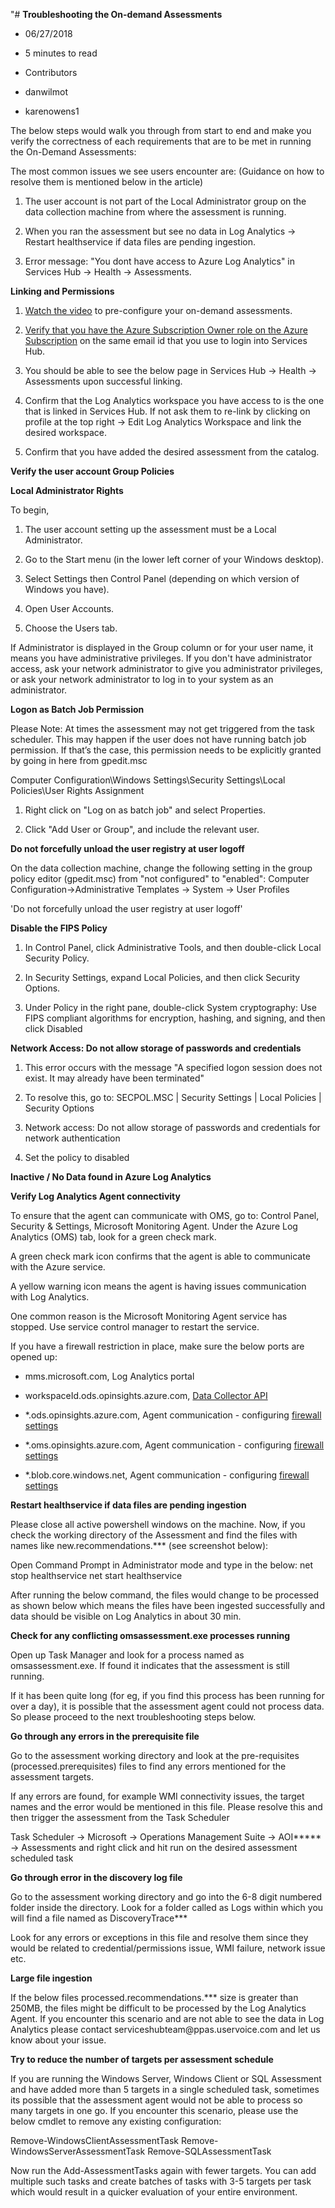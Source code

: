 <properties
	pageTitle="Troubleshooting the On-demand Assessments"
	description="OMS On-demand Assessments Troubleshooting Self Help and Explanation"
	infoBubbleText=""
	service="microsoft.assessments"
	resource="recommendations"
	authors="v-dinova"
	displayOrder=""
	articleId="microsoftassessments-troubleshooting-the-onboarding-process"
	diagnosticScenario=""
	selfHelpType="generic"
	supportTopicIds="32612415,32612423,32612431,32612459,32612494,32612522,32612528"
	resourceTags="assessments,on-boarding,troubleshooting`"
	productPesIds="15725"
	cloudEnvironments="public"
/>

"# **Troubleshooting the On-demand Assessments**

-   06/27/2018

-   5 minutes to read

-   Contributors

-   danwilmot

-   karenowens1

The below steps would walk you through from start to end and make you verify the
correctness of each requirements that are to be met in running the On-Demand
Assessments:

The most common issues we see users encounter are: (Guidance on how to resolve
them is mentioned below in the article)

1.  The user account is not part of the Local Administrator group on the data
    collection machine from where the assessment is running.

2.  When you ran the assessment but see no data in Log Analytics -\> Restart
    healthservice if data files are pending ingestion.

3.  Error message: "You dont have access to Azure Log Analytics" in Services Hub
    -\> Health -\> Assessments.

**Linking and Permissions**

1.  [Watch the
    video](https://video.serviceshub.microsoft.com/PublicPage/video/5581.aspx) to
    pre-configure your on-demand assessments.

2.  [Verify that you have the Azure Subscription Owner role on the Azure
    Subscription](https://docs.microsoft.com/en-us/services-hub/health/health-kb-adduserazure) on
    the same email id that you use to login into Services Hub.

3.  You should be able to see the below page in Services Hub -\> Health -\>
    Assessments upon successful linking.

4.  Confirm that the Log Analytics workspace you have access to is the one that
    is linked in Services Hub. If not ask them to re-link by clicking on profile
    at the top right -\> Edit Log Analytics Workspace and link the desired
    workspace.

5.  Confirm that you have added the desired assessment from the catalog. 

**Verify the user account Group Policies**

**Local Administrator Rights**

To begin,

1.  The user account setting up the assessment must be a Local Administrator.

2.  Go to the Start menu (in the lower left corner of your Windows desktop).

3.  Select Settings then Control Panel (depending on which version of Windows
    you have).

4.  Open User Accounts.

5.  Choose the Users tab.

If Administrator is displayed in the Group column or for your user name, it
means you have administrative privileges. If you don't have administrator
access, ask your network administrator to give you administrator privileges, or
ask your network administrator to log in to your system as an administrator.

**Logon as Batch Job Permission**

Please Note: At times the assessment may not get triggered from the task
scheduler. This may happen if the user does not have running batch job
permission. If that’s the case, this permission needs to be explicitly granted
by going in here from gpedit.msc

Computer Configuration\\Windows Settings\\Security Settings\\Local
Policies\\User Rights Assignment

1.  Right click on "Log on as batch job" and select Properties.

2.  Click "Add User or Group", and include the relevant user.

**Do not forcefully unload the user registry at user logoff**

On the data collection machine, change the following setting in the group policy
editor (gpedit.msc) from "not configured" to "enabled": Computer
Configuration-\>Administrative Templates -\> System -\> User Profiles

'Do not forcefully unload the user registry at user logoff'

**Disable the FIPS Policy**

1.  In Control Panel, click Administrative Tools, and then double-click Local
    Security Policy.

2.  In Security Settings, expand Local Policies, and then click Security
    Options. 

3.  Under Policy in the right pane, double-click System cryptography: Use FIPS
    compliant algorithms for encryption, hashing, and signing, and then click
    Disabled

**Network Access: Do not allow storage of passwords and credentials**

1.  This error occurs with the message "A specified logon session does not
    exist. It may already have been terminated"

2.  To resolve this, go to: SECPOL.MSC \| Security Settings \| Local Policies \|
    Security Options

3.  Network access: Do not allow storage of passwords and credentials for
    network authentication 

4.  Set the policy to disabled

**Inactive / No Data found in Azure Log Analytics**

**Verify Log Analytics Agent connectivity**

To ensure that the agent can communicate with OMS, go to: Control Panel,
Security & Settings, Microsoft Monitoring Agent. Under the Azure Log Analytics
(OMS) tab, look for a green check mark.

A green check mark icon confirms that the agent is able to communicate with the
Azure service.

A yellow warning icon means the agent is having issues communication with Log
Analytics.

One common reason is the Microsoft Monitoring Agent service has stopped. Use
service control manager to restart the service.

If you have a firewall restriction in place, make sure the below ports are
opened up:

-   mms.microsoft.com, Log Analytics portal

-   workspaceId.ods.opinsights.azure.com, [Data Collector
    API](https://docs.microsoft.com/en-us/azure/log-analytics/log-analytics-data-collector-api)

-   \*.ods.opinsights.azure.com, Agent communication - configuring [firewall
    settings](https://docs.microsoft.com/en-us/azure/log-analytics/log-analytics-agent-windows)

-   \*.oms.opinsights.azure.com, Agent communication - configuring [firewall
    settings](https://docs.microsoft.com/en-us/azure/log-analytics/log-analytics-agent-windows)

-   \*.blob.core.windows.net, Agent communication - configuring [firewall
    settings](https://docs.microsoft.com/en-us/azure/log-analytics/log-analytics-agent-windows)

**Restart healthservice if data files are pending ingestion**

Please close all active powershell windows on the machine. Now, if you check the
working directory of the Assessment and find the files with names like
new.recommendations.\*\*\* (see screenshot below):

Open Command Prompt in Administrator mode and type in the below: net stop
healthservice net start healthservice

After running the below command, the files would change to be processed as shown
below which means the files have been ingested successfully and data should be
visible on Log Analytics in about 30 min.

**Check for any conflicting omsassessment.exe processes running**

Open up Task Manager and look for a process named as omsassessment.exe. If found
it indicates that the assessment is still running.

If it has been quite long (for eg, if you find this process has been running for
over a day), it is possible that the assessment agent could not process data. So
please proceed to the next troubleshooting steps below.

**Go through any errors in the prerequisite file**

Go to the assessment working directory and look at the pre-requisites
(processed.prerequisites) files to find any errors mentioned for the assessment
targets.

If any errors are found, for example WMI connectivity issues, the target names
and the error would be mentioned in this file. Please resolve this and then
trigger the assessment from the Task Scheduler

Task Scheduler -\> Microsoft -\> Operations Management Suite -\> AOI\*\*\*\*\*
-\> Assessments and right click and hit run on the desired assessment scheduled
task

**Go through error in the discovery log file**

Go to the assessment working directory and go into the 6-8 digit numbered folder
inside the directory. Look for a folder called as Logs within which you will
find a file named as DiscoveryTrace\*\*\*

Look for any errors or exceptions in this file and resolve them since they would
be related to credential/permissions issue, WMI failure, network issue etc.

**Large file ingestion**

If the below files processed.recommendations.\*\*\* size is greater than 250MB,
the files might be difficult to be processed by the Log Analytics Agent. If you
encounter this scenario and are not able to see the data in Log Analytics please
contact serviceshubteam\@ppas.uservoice.com and let us know about your issue.

**Try to reduce the number of targets per assessment schedule**

If you are running the Windows Server, Windows Client or SQL Assessment and have
added more than 5 targets in a single scheduled task, sometimes its possible
that the assessment agent would not be able to process so many targets in one
go. If you encounter this scenario, please use the below cmdlet to remove any
existing configuration:

Remove-WindowsClientAssessmentTask Remove-WindowsServerAssessmentTask
Remove-SQLAssessmentTask

Now run the Add-AssessmentTasks again with fewer targets. You can add multiple
such tasks and create batches of tasks with 3-5 targets per task which would
result in a quicker evaluation of your entire environment.
